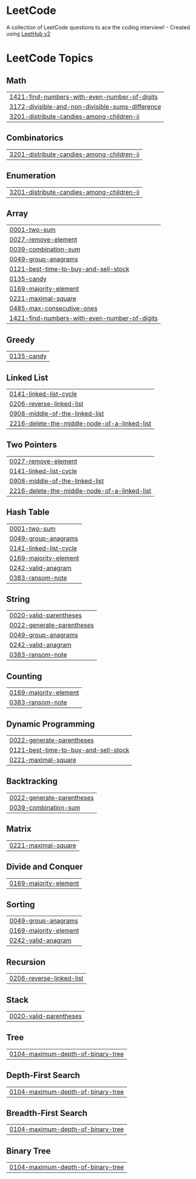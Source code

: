 # LeetCode
A collection of LeetCode questions to ace the coding interview! - Created using [LeetHub v2](https://github.com/arunbhardwaj/LeetHub-2.0)

<!---LeetCode Topics Start-->
# LeetCode Topics
## Math
|  |
| ------- |
| [1421-find-numbers-with-even-number-of-digits](https://github.com/rprome/LeetCode/tree/master/1421-find-numbers-with-even-number-of-digits) |
| [3172-divisible-and-non-divisible-sums-difference](https://github.com/rprome/LeetCode/tree/master/3172-divisible-and-non-divisible-sums-difference) |
| [3201-distribute-candies-among-children-ii](https://github.com/rprome/LeetCode/tree/master/3201-distribute-candies-among-children-ii) |
## Combinatorics
|  |
| ------- |
| [3201-distribute-candies-among-children-ii](https://github.com/rprome/LeetCode/tree/master/3201-distribute-candies-among-children-ii) |
## Enumeration
|  |
| ------- |
| [3201-distribute-candies-among-children-ii](https://github.com/rprome/LeetCode/tree/master/3201-distribute-candies-among-children-ii) |
## Array
|  |
| ------- |
| [0001-two-sum](https://github.com/rprome/LeetCode/tree/master/0001-two-sum) |
| [0027-remove-element](https://github.com/rprome/LeetCode/tree/master/0027-remove-element) |
| [0039-combination-sum](https://github.com/rprome/LeetCode/tree/master/0039-combination-sum) |
| [0049-group-anagrams](https://github.com/rprome/LeetCode/tree/master/0049-group-anagrams) |
| [0121-best-time-to-buy-and-sell-stock](https://github.com/rprome/LeetCode/tree/master/0121-best-time-to-buy-and-sell-stock) |
| [0135-candy](https://github.com/rprome/LeetCode/tree/master/0135-candy) |
| [0169-majority-element](https://github.com/rprome/LeetCode/tree/master/0169-majority-element) |
| [0221-maximal-square](https://github.com/rprome/LeetCode/tree/master/0221-maximal-square) |
| [0485-max-consecutive-ones](https://github.com/rprome/LeetCode/tree/master/0485-max-consecutive-ones) |
| [1421-find-numbers-with-even-number-of-digits](https://github.com/rprome/LeetCode/tree/master/1421-find-numbers-with-even-number-of-digits) |
## Greedy
|  |
| ------- |
| [0135-candy](https://github.com/rprome/LeetCode/tree/master/0135-candy) |
## Linked List
|  |
| ------- |
| [0141-linked-list-cycle](https://github.com/rprome/LeetCode/tree/master/0141-linked-list-cycle) |
| [0206-reverse-linked-list](https://github.com/rprome/LeetCode/tree/master/0206-reverse-linked-list) |
| [0908-middle-of-the-linked-list](https://github.com/rprome/LeetCode/tree/master/0908-middle-of-the-linked-list) |
| [2216-delete-the-middle-node-of-a-linked-list](https://github.com/rprome/LeetCode/tree/master/2216-delete-the-middle-node-of-a-linked-list) |
## Two Pointers
|  |
| ------- |
| [0027-remove-element](https://github.com/rprome/LeetCode/tree/master/0027-remove-element) |
| [0141-linked-list-cycle](https://github.com/rprome/LeetCode/tree/master/0141-linked-list-cycle) |
| [0908-middle-of-the-linked-list](https://github.com/rprome/LeetCode/tree/master/0908-middle-of-the-linked-list) |
| [2216-delete-the-middle-node-of-a-linked-list](https://github.com/rprome/LeetCode/tree/master/2216-delete-the-middle-node-of-a-linked-list) |
## Hash Table
|  |
| ------- |
| [0001-two-sum](https://github.com/rprome/LeetCode/tree/master/0001-two-sum) |
| [0049-group-anagrams](https://github.com/rprome/LeetCode/tree/master/0049-group-anagrams) |
| [0141-linked-list-cycle](https://github.com/rprome/LeetCode/tree/master/0141-linked-list-cycle) |
| [0169-majority-element](https://github.com/rprome/LeetCode/tree/master/0169-majority-element) |
| [0242-valid-anagram](https://github.com/rprome/LeetCode/tree/master/0242-valid-anagram) |
| [0383-ransom-note](https://github.com/rprome/LeetCode/tree/master/0383-ransom-note) |
## String
|  |
| ------- |
| [0020-valid-parentheses](https://github.com/rprome/LeetCode/tree/master/0020-valid-parentheses) |
| [0022-generate-parentheses](https://github.com/rprome/LeetCode/tree/master/0022-generate-parentheses) |
| [0049-group-anagrams](https://github.com/rprome/LeetCode/tree/master/0049-group-anagrams) |
| [0242-valid-anagram](https://github.com/rprome/LeetCode/tree/master/0242-valid-anagram) |
| [0383-ransom-note](https://github.com/rprome/LeetCode/tree/master/0383-ransom-note) |
## Counting
|  |
| ------- |
| [0169-majority-element](https://github.com/rprome/LeetCode/tree/master/0169-majority-element) |
| [0383-ransom-note](https://github.com/rprome/LeetCode/tree/master/0383-ransom-note) |
## Dynamic Programming
|  |
| ------- |
| [0022-generate-parentheses](https://github.com/rprome/LeetCode/tree/master/0022-generate-parentheses) |
| [0121-best-time-to-buy-and-sell-stock](https://github.com/rprome/LeetCode/tree/master/0121-best-time-to-buy-and-sell-stock) |
| [0221-maximal-square](https://github.com/rprome/LeetCode/tree/master/0221-maximal-square) |
## Backtracking
|  |
| ------- |
| [0022-generate-parentheses](https://github.com/rprome/LeetCode/tree/master/0022-generate-parentheses) |
| [0039-combination-sum](https://github.com/rprome/LeetCode/tree/master/0039-combination-sum) |
## Matrix
|  |
| ------- |
| [0221-maximal-square](https://github.com/rprome/LeetCode/tree/master/0221-maximal-square) |
## Divide and Conquer
|  |
| ------- |
| [0169-majority-element](https://github.com/rprome/LeetCode/tree/master/0169-majority-element) |
## Sorting
|  |
| ------- |
| [0049-group-anagrams](https://github.com/rprome/LeetCode/tree/master/0049-group-anagrams) |
| [0169-majority-element](https://github.com/rprome/LeetCode/tree/master/0169-majority-element) |
| [0242-valid-anagram](https://github.com/rprome/LeetCode/tree/master/0242-valid-anagram) |
## Recursion
|  |
| ------- |
| [0206-reverse-linked-list](https://github.com/rprome/LeetCode/tree/master/0206-reverse-linked-list) |
## Stack
|  |
| ------- |
| [0020-valid-parentheses](https://github.com/rprome/LeetCode/tree/master/0020-valid-parentheses) |
## Tree
|  |
| ------- |
| [0104-maximum-depth-of-binary-tree](https://github.com/rprome/LeetCode/tree/master/0104-maximum-depth-of-binary-tree) |
## Depth-First Search
|  |
| ------- |
| [0104-maximum-depth-of-binary-tree](https://github.com/rprome/LeetCode/tree/master/0104-maximum-depth-of-binary-tree) |
## Breadth-First Search
|  |
| ------- |
| [0104-maximum-depth-of-binary-tree](https://github.com/rprome/LeetCode/tree/master/0104-maximum-depth-of-binary-tree) |
## Binary Tree
|  |
| ------- |
| [0104-maximum-depth-of-binary-tree](https://github.com/rprome/LeetCode/tree/master/0104-maximum-depth-of-binary-tree) |
<!---LeetCode Topics End-->
